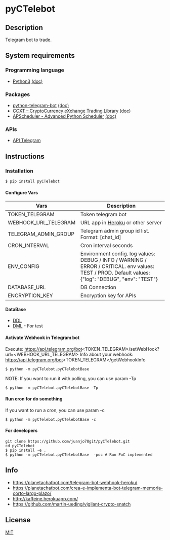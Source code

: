 # pyCTelebot


## Description

Telegram bot to trade.


## System requirements

### Programming language
* [Python3](https://www.python.org/) [(doc)](https://docs.python.org/)

### Packages
* [python-telegram-bot](https://github.com/python-telegram-bot/python-telegram-bot) [(doc)](https://python-telegram-bot.readthedocs.io/en/stable/)
* [CCXT – CryptoCurrency eXchange Trading Library](https://github.com/ccxt/ccxt) [(doc)](https://docs.ccxt.com/en/latest/manual.html)
* [APScheduler - Advanced Python Scheduler](https://github.com/agronholm/apscheduler) [(doc)](https://apscheduler.readthedocs.io/en/3.x/)
### APIs
* [API Telegram](https://core.telegram.org/bots/api)

## Instructions
### Installation

```shell
$ pip install pyCTelebot
```
#### Configure Vars

| Vars                 | Description                                                                                                                                         |
|----------------------|-----------------------------------------------------------------------------------------------------------------------------------------------------|
| TOKEN_TELEGRAM       | Token telegram bot                                                                                                                                  |
| WEBHOOK_URL_TELEGRAM | URL app in [Heroku](https://www.heroku.com/) or other server                                                                                        |
| TELEGRAM_ADMIN_GROUP | Telegram admin group id list. Format: \[chat_id]                                                                                                    |
| CRON_INTERVAL        | Cron interval seconds                                                                                                                               |
| ENV_CONFIG           | Environment config. log values: DEBUG / INFO / WARNING / ERROR / CRITICAL. env values: TEST / PROD. Default values: {"log": "DEBUG", "env": "TEST"} |
| DATABASE_URL         | DB Connection                                                                                                                                       |
| ENCRYPTION_KEY       | Encryption key for APIs                                                                                                                             |


#### DataBase
- [DDL](initial_ddl.sql)
- [DML](initial_dml.sql) - For test

#### Activate Webhook in Telegram bot
Execute: https://api.telegram.org/bot<TOKEN_TELEGRAM>/setWebHook?url=<WEBHOOK_URL_TELEGRAM>
Info about your webhook: https://api.telegram.org/bot<TOKEN_TELEGRAM>/getWebhookInfo
```shell
$ python -m pyCTelebot.pyCTelebotBase
```
NOTE: If you want to run it with polling, you can use param -Tp
```shell
$ python -m pyCTelebot.pyCTelebotBase -Tp
```

#### Run cron for do something
If you want to run a cron, you can use param -c
```shell
$ python -m pyCTelebot.pyCTelebotBase -c
```

#### For developers
```shell
git clone https://github.com/juanjo78git/pyCTelebot.git
cd pyCTelebot
$ pip install -e . 
$ python -m pyCTelebot.pyCTelebotBase  -poc # Run PoC implemented
```

## Info

- https://planetachatbot.com/telegram-bot-webhook-heroku/
- https://planetachatbot.com/crea-e-implementa-bot-telegram-memoria-corto-largo-plazo/
- http://kaffeine.herokuapp.com/
- https://github.com/martin-ueding/vigilant-crypto-snatch

## License

[MIT](LICENSE)
